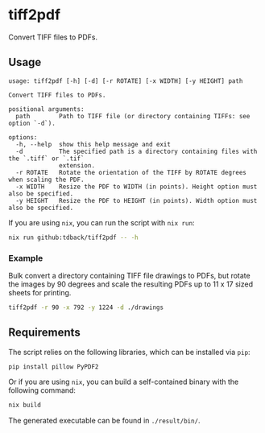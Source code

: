 # tiff2pdf
Convert TIFF files to PDFs.

## Usage
```
usage: tiff2pdf [-h] [-d] [-r ROTATE] [-x WIDTH] [-y HEIGHT] path

Convert TIFF files to PDFs.

positional arguments:
  path        Path to TIFF file (or directory containing TIFFs: see option `-d`).

options:
  -h, --help  show this help message and exit
  -d          The specified path is a directory containing files with the `.tiff` or `.tif`
              extension.
  -r ROTATE   Rotate the orientation of the TIFF by ROTATE degrees when scaling the PDF.
  -x WIDTH    Resize the PDF to WIDTH (in points). Height option must also be specified.
  -y HEIGHT   Resize the PDF to HEIGHT (in points). Width option must also be specified.
```

If you are using `nix`, you can run the script with `nix run`:

```bash
nix run github:tdback/tiff2pdf -- -h
```

### Example
Bulk convert a directory containing TIFF file drawings to PDFs, but rotate the
images by 90 degrees and scale the resulting PDFs up to 11 x 17 sized sheets
for printing.

```bash
tiff2pdf -r 90 -x 792 -y 1224 -d ./drawings
```

## Requirements
The script relies on the following libraries, which can be installed via `pip`:

```bash
pip install pillow PyPDF2
```

Or if you are using `nix`, you can build a self-contained binary with the
following command:

```bash
nix build
```

The generated executable can be found in `./result/bin/`.
